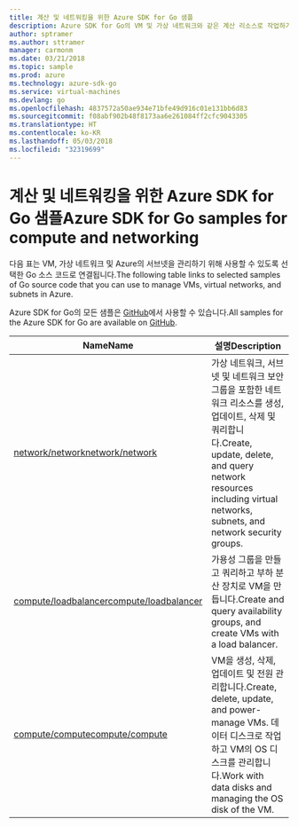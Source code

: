 ```yaml
---
title: 계산 및 네트워킹을 위한 Azure SDK for Go 샘플
description: Azure SDK for Go의 VM 및 가상 네트워크와 같은 계산 리소스로 작업하기 위해 선택한 샘플입니다.
author: sptramer
ms.author: sttramer
manager: carmonm
ms.date: 03/21/2018
ms.topic: sample
ms.prod: azure
ms.technology: azure-sdk-go
ms.service: virtual-machines
ms.devlang: go
ms.openlocfilehash: 4837572a50ae934e71bfe49d916c01e131bb6d83
ms.sourcegitcommit: f08abf902b48f8173aa6e261084ff2cfc9043305
ms.translationtype: HT
ms.contentlocale: ko-KR
ms.lasthandoff: 05/03/2018
ms.locfileid: "32319699"
---
```

# <a name="azure-sdk-for-go-samples-for-compute-and-networking"></a><span data-ttu-id="7be53-103">계산 및 네트워킹을 위한 Azure SDK for Go 샘플</span><span class="sxs-lookup"><span data-stu-id="7be53-103">Azure SDK for Go samples for compute and networking</span></span>

<span data-ttu-id="7be53-104">다음 표는 VM, 가상 네트워크 및 Azure의 서브넷을 관리하기 위해 사용할 수 있도록 선택한 Go 소스 코드로 연결됩니다.</span><span class="sxs-lookup"><span data-stu-id="7be53-104">The following table links to selected samples of Go source code that you can use to manage VMs, virtual networks, and subnets in Azure.</span></span> 

<span data-ttu-id="7be53-105">Azure SDK for Go의 모든 샘플은 [GitHub](https://github.com/Azure-Samples/azure-sdk-for-go-samples)에서 사용할 수 있습니다.</span><span class="sxs-lookup"><span data-stu-id="7be53-105">All samples for the Azure SDK for Go are available on [GitHub](https://github.com/Azure-Samples/azure-sdk-for-go-samples).</span></span>

| <span data-ttu-id="7be53-106">Name</span><span class="sxs-lookup"><span data-stu-id="7be53-106">Name</span></span> | <span data-ttu-id="7be53-107">설명</span><span class="sxs-lookup"><span data-stu-id="7be53-107">Description</span></span> |
|------|-------------|
| [<span data-ttu-id="7be53-108">network/network</span><span class="sxs-lookup"><span data-stu-id="7be53-108">network/network</span></span>](https://github.com/Azure-Samples/azure-sdk-for-go-samples/blob/master/network/network.go) | <span data-ttu-id="7be53-109">가상 네트워크, 서브넷 및 네트워크 보안 그룹을 포함한 네트워크 리소스를 생성, 업데이트, 삭제 및 쿼리합니다.</span><span class="sxs-lookup"><span data-stu-id="7be53-109">Create, update, delete, and query network resources including virtual networks, subnets, and network security groups.</span></span> |
| [<span data-ttu-id="7be53-110">compute/loadbalancer</span><span class="sxs-lookup"><span data-stu-id="7be53-110">compute/loadbalancer</span></span>](https://github.com/Azure-Samples/azure-sdk-for-go-samples/blob/master/compute/loadbalancer.go) | <span data-ttu-id="7be53-111">가용성 그룹을 만들고 쿼리하고 부하 분산 장치로 VM을 만듭니다.</span><span class="sxs-lookup"><span data-stu-id="7be53-111">Create and query availability groups, and create VMs with a load balancer.</span></span> |
| [<span data-ttu-id="7be53-112">compute/compute</span><span class="sxs-lookup"><span data-stu-id="7be53-112">compute/compute</span></span>](https://github.com/Azure-Samples/azure-sdk-for-go-samples/blob/master/compute/compute.go) | <span data-ttu-id="7be53-113">VM을 생성, 삭제, 업데이트 및 전원 관리합니다.</span><span class="sxs-lookup"><span data-stu-id="7be53-113">Create, delete, update, and power-manage VMs.</span></span> <span data-ttu-id="7be53-114">데이터 디스크로 작업하고 VM의 OS 디스크를 관리합니다.</span><span class="sxs-lookup"><span data-stu-id="7be53-114">Work with data disks and managing the OS disk of the VM.</span></span> |
